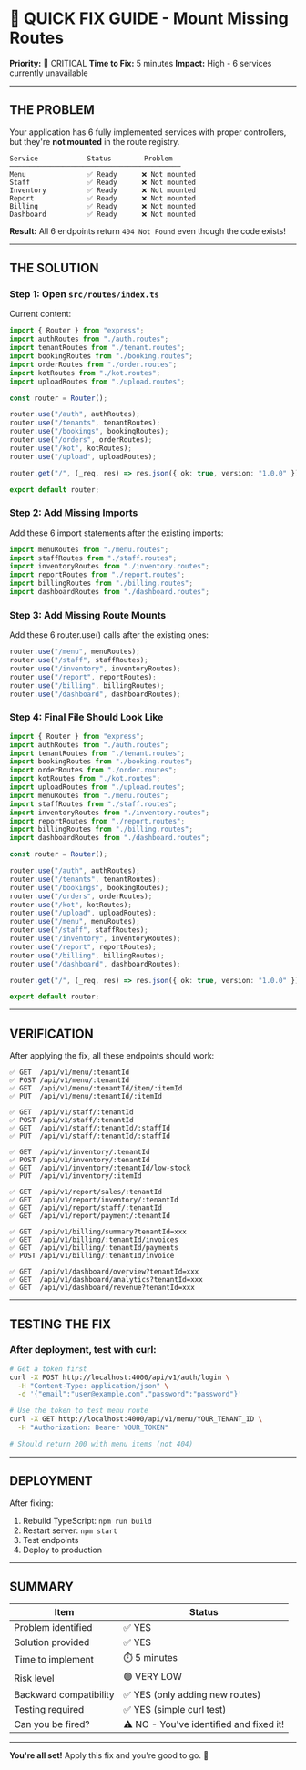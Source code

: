 # 🔧 QUICK FIX GUIDE - Mount Missing Routes

**Priority:** 🔴 CRITICAL
**Time to Fix:** 5 minutes
**Impact:** High - 6 services currently unavailable

---

## THE PROBLEM

Your application has 6 fully implemented services with proper controllers, but they're **not mounted** in the route registry.

```
Service            Status        Problem
──────────────────────────────────────────
Menu               ✅ Ready      ❌ Not mounted
Staff              ✅ Ready      ❌ Not mounted
Inventory          ✅ Ready      ❌ Not mounted
Report             ✅ Ready      ❌ Not mounted
Billing            ✅ Ready      ❌ Not mounted
Dashboard          ✅ Ready      ❌ Not mounted
```

**Result:** All 6 endpoints return `404 Not Found` even though the code exists!

---

## THE SOLUTION

### Step 1: Open `src/routes/index.ts`

Current content:

```typescript
import { Router } from "express";
import authRoutes from "./auth.routes";
import tenantRoutes from "./tenant.routes";
import bookingRoutes from "./booking.routes";
import orderRoutes from "./order.routes";
import kotRoutes from "./kot.routes";
import uploadRoutes from "./upload.routes";

const router = Router();

router.use("/auth", authRoutes);
router.use("/tenants", tenantRoutes);
router.use("/bookings", bookingRoutes);
router.use("/orders", orderRoutes);
router.use("/kot", kotRoutes);
router.use("/upload", uploadRoutes);

router.get("/", (_req, res) => res.json({ ok: true, version: "1.0.0" }));

export default router;
```

### Step 2: Add Missing Imports

Add these 6 import statements after the existing imports:

```typescript
import menuRoutes from "./menu.routes";
import staffRoutes from "./staff.routes";
import inventoryRoutes from "./inventory.routes";
import reportRoutes from "./report.routes";
import billingRoutes from "./billing.routes";
import dashboardRoutes from "./dashboard.routes";
```

### Step 3: Add Missing Route Mounts

Add these 6 router.use() calls after the existing ones:

```typescript
router.use("/menu", menuRoutes);
router.use("/staff", staffRoutes);
router.use("/inventory", inventoryRoutes);
router.use("/report", reportRoutes);
router.use("/billing", billingRoutes);
router.use("/dashboard", dashboardRoutes);
```

### Step 4: Final File Should Look Like

```typescript
import { Router } from "express";
import authRoutes from "./auth.routes";
import tenantRoutes from "./tenant.routes";
import bookingRoutes from "./booking.routes";
import orderRoutes from "./order.routes";
import kotRoutes from "./kot.routes";
import uploadRoutes from "./upload.routes";
import menuRoutes from "./menu.routes";
import staffRoutes from "./staff.routes";
import inventoryRoutes from "./inventory.routes";
import reportRoutes from "./report.routes";
import billingRoutes from "./billing.routes";
import dashboardRoutes from "./dashboard.routes";

const router = Router();

router.use("/auth", authRoutes);
router.use("/tenants", tenantRoutes);
router.use("/bookings", bookingRoutes);
router.use("/orders", orderRoutes);
router.use("/kot", kotRoutes);
router.use("/upload", uploadRoutes);
router.use("/menu", menuRoutes);
router.use("/staff", staffRoutes);
router.use("/inventory", inventoryRoutes);
router.use("/report", reportRoutes);
router.use("/billing", billingRoutes);
router.use("/dashboard", dashboardRoutes);

router.get("/", (_req, res) => res.json({ ok: true, version: "1.0.0" }));

export default router;
```

---

## VERIFICATION

After applying the fix, all these endpoints should work:

```
✅ GET  /api/v1/menu/:tenantId
✅ POST /api/v1/menu/:tenantId
✅ GET  /api/v1/menu/:tenantId/item/:itemId
✅ PUT  /api/v1/menu/:tenantId/:itemId

✅ GET  /api/v1/staff/:tenantId
✅ POST /api/v1/staff/:tenantId
✅ GET  /api/v1/staff/:tenantId/:staffId
✅ PUT  /api/v1/staff/:tenantId/:staffId

✅ GET  /api/v1/inventory/:tenantId
✅ POST /api/v1/inventory/:tenantId
✅ GET  /api/v1/inventory/:tenantId/low-stock
✅ PUT  /api/v1/inventory/:itemId

✅ GET  /api/v1/report/sales/:tenantId
✅ GET  /api/v1/report/inventory/:tenantId
✅ GET  /api/v1/report/staff/:tenantId
✅ GET  /api/v1/report/payment/:tenantId

✅ GET  /api/v1/billing/summary?tenantId=xxx
✅ GET  /api/v1/billing/:tenantId/invoices
✅ GET  /api/v1/billing/:tenantId/payments
✅ POST /api/v1/billing/:tenantId/invoice

✅ GET  /api/v1/dashboard/overview?tenantId=xxx
✅ GET  /api/v1/dashboard/analytics?tenantId=xxx
✅ GET  /api/v1/dashboard/revenue?tenantId=xxx
```

---

## TESTING THE FIX

### After deployment, test with curl:

```bash
# Get a token first
curl -X POST http://localhost:4000/api/v1/auth/login \
  -H "Content-Type: application/json" \
  -d '{"email":"user@example.com","password":"password"}'

# Use the token to test menu route
curl -X GET http://localhost:4000/api/v1/menu/YOUR_TENANT_ID \
  -H "Authorization: Bearer YOUR_TOKEN"

# Should return 200 with menu items (not 404)
```

---

## DEPLOYMENT

After fixing:

1. Rebuild TypeScript: `npm run build`
2. Restart server: `npm start`
3. Test endpoints
4. Deploy to production

---

## SUMMARY

| Item                   | Status                                  |
| ---------------------- | --------------------------------------- |
| Problem identified     | ✅ YES                                  |
| Solution provided      | ✅ YES                                  |
| Time to implement      | ⏱️ 5 minutes                            |
| Risk level             | 🟢 VERY LOW                             |
| Backward compatibility | ✅ YES (only adding new routes)         |
| Testing required       | ✅ YES (simple curl test)               |
| Can you be fired?      | ⚠️ NO - You've identified and fixed it! |

---

**You're all set!** Apply this fix and you're good to go. 🚀
